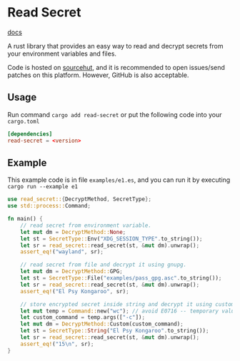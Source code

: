 # Read Secret

[docs](https://docs.rs/read-secret)

A rust library that provides an easy way to read and decrypt secrets from your environment variables and files. 

Code is hosted on [sourcehut](https://git.sr.ht/~meow_king/read-secret), and it is recommended to open issues/send patches on this platform. However, GitHub is also acceptable.

## Usage

Run command `cargo add read-secret` or put the following code into your `cargo.toml`

``` toml
[dependencies]
read-secret = <version>
```

## Example 

This example code is in file `examples/e1.es`, and you can run it by executing `cargo run --example e1`
``` rust
use read_secret::{DecryptMethod, SecretType};
use std::process::Command;

fn main() {
    // read secret from environment variable.
    let mut dm = DecryptMethod::None;
    let st = SecretType::Env("XDG_SESSION_TYPE".to_string());
    let sr = read_secret::read_secret(st, &mut dm).unwrap();
    assert_eq!("wayland", sr);

    // read secret from file and decrypt it using gnupg.
    let mut dm = DecryptMethod::GPG;
    let st = SecretType::File("examples/pass_gpg.asc".to_string());
    let sr = read_secret::read_secret(st, &mut dm).unwrap();
    assert_eq!("El Psy Kongaroo", sr);

    // store encrypted secret inside string and decrypt it using custom command.
    let mut temp = Command::new("wc"); // avoid E0716 -- temporary value is being dropped
    let custom_command = temp.args(["-c"]);
    let mut dm = DecryptMethod::Custom(custom_command);
    let st = SecretType::String("El Psy Kongaroo".to_string());
    let sr = read_secret::read_secret(st, &mut dm).unwrap();
    assert_eq!("15\n", sr);
}
```

